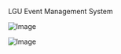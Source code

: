 LGU Event Management System


![Image](https://github.com/user-attachments/assets/0a94653b-f230-4fe9-8574-c95cd52b8e64)

![Image](https://github.com/user-attachments/assets/b4107bff-4c97-4dda-8b1b-20af7d64873a)
